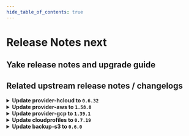 ```yaml
---
hide_table_of_contents: true
---
```


# Release Notes next

## Yake release notes and upgrade guide

## Related upstream release notes / changelogs


<details>
<summary><b>Update provider-hcloud to <code>0.6.32</code></b></summary>

# [gardener-extension-provider-hcloud] v0.6.32

</details>

<details>
<summary><b>Update provider-aws to <code>1.58.0</code></b></summary>

# [gardener/gardener-extension-provider-aws]

## ✨ New Features

- `[USER]` The admission webhook now validates `CredentialsBinding`s. by @dimityrmirchev [#1047]
- `[USER]` Enable support for the field `shoot.Spec.CloudProfile` alongside `cloudProfileName` and enable the future use of `NamespacedCloudProfile`. by @LucaBernstein [#1000]
- `[USER]` The provider-aws extension does now support shoot clusters with Kubernetes version 1.31. You should consider the [Kubernetes release notes](https://github.com/kubernetes/kubernetes/blob/master/CHANGELOG/CHANGELOG-1.31.md) before upgrading to 1.31.  by @ialidzhikov [#1055]
## 🐛 Bug Fixes

- `[OPERATOR]` An issue causing Shoot force deletion to fail because the control plane webhook failing to get the Infrastructure object from the Seed cluster is now fixed. The control plane webhook now reads the infrastructureConfig from the Shoot spec in the Cluster resource. Previously, it was fetching the Infrastructure object from the Seed cluster and was reading the infrastructureConfig from there. by @Kostov6 [#1068]
- `[USER]` Fix cleanup of routing table associations by @hebelsan [#1083]
## 🏃 Others

- `[OPERATOR]` Create IPv6 ServiceCIDR and write IPv6 ranges to Infra.Status.Networking by @axel7born [#1081]
- `[OPERATOR]` The shoot-webhook that mutates the `addons-nginx-ingress-controller` ConfigMap does now specify object selector. The webhook will now intercept only requests for the `addons-nginx-ingress-controller` ConfigMap. by @ialidzhikov [#988]
- `[OPERATOR]` The aws-ipam-controller is enabled for IPv6 and dual stack shoot clusters. It replaces the IPAM of the cloud-controller-manager and kube-controller-manager and supports additionally prefix delegation in case of IPv6 or dual stack.  by @DockToFuture [#984]
- `[OPERATOR]` Add ipv6 support to deploy IPv6 shoots. by @axel7born [#1024]
- `[OPERATOR]` Enable `nat64` and `dns64` for IPv6 shoot clusters. by @DockToFuture [#1082]
- `[OPERATOR]` Fix error classification when deleting DNS record sets by @hebelsan [#1033]
- `[OPERATOR]` The provider-aws extension no longer configures min/maxAllowed in any managed VPA resource. by @hebelsan [#1070]
- `[OPERATOR]` The following images are updated:  
  registry.k8s.io/provider-aws/aws-ebs-csi-driver: v1.29.0 -> v1.35.0 by @scs-gardener-team-gitlab [#1080]
- `[OPERATOR]` `aws-custom-route-controller` is disabled for IPv6. by @DockToFuture [#1088]
- `[OPERATOR]` Update cloud-provider images including CSI driver images by @hebelsan [#1072]
- `[OPERATOR]` Add flow migration integration test by @kon-angelo [#1046]
- `[DEVELOPER]` Update gardener/gardener to 1.103.0 and golang to 1.23.0 by @hebelsan [#1049]
# [gardener/machine-controller-manager-provider-aws]

## 🏃 Others

- `[OPERATOR]` `InitializeMachine` returns `Uninitialized` error code if VM is not found. by @thiyyakat [gardener/machine-controller-manager-provider-aws#173]
- `[OPERATOR]` Set PrimaryIpv6 flag for instances with IPv6 addresses. by @axel7born [gardener/machine-controller-manager-provider-aws#174]
- `[OPERATOR]` Use `ProviderID` as a fallback for fetching the VM. by @thiyyakat [gardener/machine-controller-manager-provider-aws#173]
- `[OPERATOR]` Golang version used upgraded to `1.22.5` by @rishabh-11 [gardener/machine-controller-manager-provider-aws#166]
- `[OPERATOR]` Golangci-lint will now be used as the linter instead of the older golint. by @aaronfern [gardener/machine-controller-manager-provider-aws#168]
# [gardener/machine-controller-manager]

## ✨ New Features

- `[DEVELOPER]` MCM adds the name of the machine to `node.gardener.cloud/machine-name` label of the corresponding node. by @oliver-goetz [gardener/machine-controller-manager#919]
- `[DEVELOPER]` MCM replaces the magic string `<<MACHINE_NAME>>` in user data with the name of the machine when it is bootstrapped. by @oliver-goetz [gardener/machine-controller-manager#919]
## 🐛 Bug Fixes

- `[OPERATOR]` Fixed a bug where failure of machine initialization caused label updates to not happen.  by @thiyyakat [gardener/machine-controller-manager#940]
- `[DEVELOPER]` Fixed bug that removed the shoot-- prefix from control cluster namespace for integration tests using the gardener local setup case by @thiyyakat [gardener/machine-controller-manager#935]
## 🏃 Others

- `[OPERATOR]` `getVMStatus` always redirects to `InitiateDrain`. It also populates the node label on the machine object by checking `node.gardener.cloud/machine-name` label on the nodes.  by @thiyyakat [gardener/machine-controller-manager#940]
- `[OPERATOR]` Drain timeout is now correctly honored for Pod eviction during Machine Drain by @sssash18 [gardener/machine-controller-manager#920]
- `[OPERATOR]` golangci-lint will now be used as the linter instead of the older golint by @aaronfern [gardener/machine-controller-manager#929]
- `[OPERATOR]` Golang version used is now upgraded to `1.22.5` by @aaronfern [gardener/machine-controller-manager#929]
- `[DEVELOPER]` The following dependencies are updated:  
  - `k8s.io/*` : `v0.29.3` -> `v0.31.0` by @ary1992 [gardener/machine-controller-manager#938]
## 📖 Documentation

- `[OPERATOR]` Broken API doc links are now fixed by @rishabh-11 [gardener/machine-controller-manager#927]

</details>

<details>
<summary><b>Update provider-gcp to <code>1.39.1</code></b></summary>

# [gardener/gardener-extension-provider-gcp]

## 🏃 Others

- `[OPERATOR]` Fix an issue where the firewall rules where created with the wrong priority when using the flow reconciler. by @kon-angelo [#873]

## Helm Charts
- admission-gcp-application: `europe-docker.pkg.dev/gardener-project/releases/charts/gardener/extensions/admission-gcp-application:v1.39.1`
- admission-gcp-runtime: `europe-docker.pkg.dev/gardener-project/releases/charts/gardener/extensions/admission-gcp-runtime:v1.39.1`
- provider-gcp: `europe-docker.pkg.dev/gardener-project/releases/charts/gardener/extensions/provider-gcp:v1.39.1`
## Docker Images
- gardener-extension-admission-gcp: `europe-docker.pkg.dev/gardener-project/releases/gardener/extensions/admission-gcp:v1.39.1`
- gardener-extension-provider-gcp: `europe-docker.pkg.dev/gardener-project/releases/gardener/extensions/provider-gcp:v1.39.1`


</details>

<details>
<summary><b>Update cloudprofiles to <code>0.7.19</code></b></summary>

**Full Changelog**: https://github.com/gardener-community/cloudprofiles/compare/0.7.18...0.7.19

</details>

<details>
<summary><b>Update backup-s3 to <code>0.6.0</code></b></summary>

## General Changes

* Bump g/g to 1.95.6 (#9) @robertvolkmann
* Add Service in order to generate correct NetworkPolicies (#8) @maboehm


</details>
